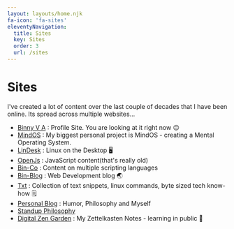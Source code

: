 ```yaml
---
layout: layouts/home.njk
fa-icon: 'fa-sites'
eleventyNavigation:
  title: Sites
  key: Sites
  order: 3
  url: /sites
---
```


# Sites

I've created a lot of content over the last couple of decades that I have been online. Its spread across multiple websites...

- [Binny V A](https://binnyva.com/) : Profile Site. You are looking at it right now 😉
- [MindOS](https://mindos.in/) : My biggest personal project is MindOS - creating a Mental Operating System.
- [LinDesk](https://lindesk.com/) : Linux on the Desktop 🖥
- [OpenJs](https://openjs.com/) : JavaScript content(that's really old)
- [Bin-Co](https://bin-co.com/) : Content on multiple scripting languages
- [Bin-Blog](https://bin-co.com/blog/) : Web Development blog 🌏
- [Txt](https://txt.binnyva.com/) : Collection of text snippets, linux commands, byte sized tech know-how 🗒️
- [Personal Blog](https://blog.binnyva.com/) : Humor, Philosophy and Myself 
- [Standup Philosophy](https://standup-philosophy.netlify.app/)
- [Digital Zen Garden](https://notes.binnyva.com/) : My Zettelkasten Notes - learning in public 📖
